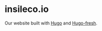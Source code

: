 # insileco.io

Our website built with [Hugo](https://gohugo.io/) and [Hugo-fresh](https://github.com/StefMa/hugo-fresh).
